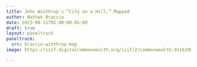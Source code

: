 ```yaml
---
title: John Winthrop's ”City on a Hill,” Mapped
author: Nathan Braccio
date: 2023-08-31T02:00:00-05:00
draft: true
layout: paneltruck
paneltruck:
  src: braccio-winthrop-map
image: https://iiif.digitalcommonwealth.org/iiif/2/commonwealth:9s1619812/1372,1097,1440,782/,1200/0/default.jpg

---
```


